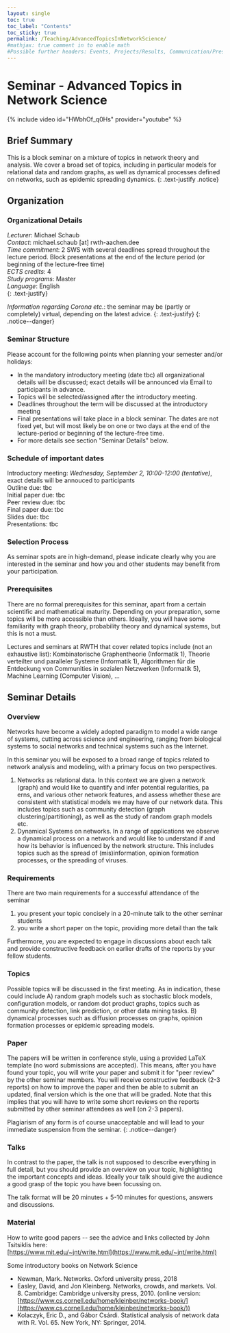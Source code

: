 ```yaml
---
layout: single
toc: true
toc_label: "Contents"
toc_sticky: true
permalink: /Teaching/AdvancedTopicsInNetworkScience/
#mathjax: true comment in to enable math
#Possible further headers: Events, Projects/Results, Communication/Presentation, News
---
```

<script>addBackToTop({
  backgroundColor: '#fff',
  innerHTML: 'Back to Top',
  textColor: '#333'
})</script>
<style>
  #back-to-top {
    border: 1px solid #ccc;
    border-radius: 0;
    font-family: sans-serif;
    font-size: 14px;
    width: 100px;
    text-align: center;
    line-height: 30px;
    height: 30px;
  }
</style>

# Seminar - Advanced Topics in Network Science
{% include video id="HWbhOf_q0Hs" provider="youtube" %}

## Brief Summary
This is a block seminar on a mixture of topics in network theory and analysis. We cover a broad set of topics, including in particular models for relational data and random graphs, as well as dynamical processes defined on networks, such  as epidemic spreading dynamics.
{: .text-justify .notice}

## Organization

### Organizational Details
*Lecturer*: Michael Schaub  
*Contact*: michael.schaub [at] rwth-aachen.dee  
*Time commitment*: 2 SWS with several deadlines spread throughout the lecture period. Block presentations at the end of the lecture period (or beginning of the lecture-free time)  
*ECTS credits*: 4   
*Study programs*: Master  
*Language*: English   
{: .text-justify}

*Information regarding Corona etc.*: the seminar may be (partly or completely) virtual, depending on the latest advice.
{: .text-justify}
{: .notice--danger}

### Seminar Structure
Please account for the following points when planning your semester and/or holidays:
* In the mandatory introductory meeting (date tbc) all organizational details will be discussed; exact details will be announced via Email to participants in advance. 
* Topics will be selected/assigned after the introductory meeting.
* Deadlines throughout the term will be discussed at the introductory meeting
* Final presentations will take place in a block seminar.
The dates are not fixed yet, but will most likely be on one or two days at the end of the lecture-period or beginning of the lecture-free time. 
* For more details see section "Seminar Details" below.


### Schedule of important dates
Introductory meeting: *Wednesday, September 2, 10:00-12:00 (tentative)*, exact details will be annouced to participants   
Outline due: tbc  
Initial paper due: tbc  
Peer review due: tbc  
Final paper due: tbc  
Slides due: tbc  
Presentations: tbc  

### Selection Process
As seminar spots are in high-demand, please indicate clearly why you are interested in the seminar and how you and other students may benefit from your participation.

### Prerequisites 
There are no formal prerequisites for this seminar, apart from a certain scientific and mathematical maturity. Depending on your preparation, some topics will be more accessible than others. Ideally, you will have some familiarity with graph theory, probability theory and dynamical systems, but this is not a must.

Lectures and seminars at RWTH that cover related topics include (not an exhaustive list):
Kombinatorische Graphentheorie (Informatik 1), Theorie verteilter und paralleler Systeme (Informatik 1), Algorithmen für die Entdeckung von Communities in sozialen Netzwerken (Informatik 5), Machine Learning (Computer Vision), ...

## Seminar Details

### Overview
Networks have become a widely adopted paradigm to model a wide range of systems, cutting across science and engineering, ranging from biological systems to social networks and technical systems such as the Internet.

In this seminar you will be exposed to a broad range of topics related to network analysis and modeling, with a primary focus on two perspectives.
1. Networks as relational data. In this context we are given a network (graph) and would like to quantify and infer potential regularities, pa erns, and various other network features, and assess whether these are consistent with statistical models we may have of our network data. This includes topics such as community detection (graph clustering/partitioning), as well as the study of random graph models etc.
2. Dynamical Systems on networks. In a range of applications we observe a dynamical process on a network and would like to understand if and how its behavior is influenced by the network structure. This includes topics such as the spread of (mis)information, opinion formation processes, or the spreading of viruses.

### Requirements
There are two main requirements for a successful attendance of the seminar
1. you present your topic concisely in a 20-minute talk to the other seminar students 
2. you write a short paper on the topic, providing more detail than the talk

Furthermore, you are expected to engage in discussions about each talk and provide constructive feedback on earlier drafts of the reports by your fellow students. 

### Topics
Possible topics will be discussed in the first meeting. 
As in indication, these could include A) random graph models such as stochastic block models, configuration models, or random dot product graphs, topics such as community detection, link prediction, or other data mining tasks.  B) dynamical processes such as diffusion processes on graphs, opinion formation processes or epidemic spreading models.

### Paper
The papers will be written in conference style, using a provided LaTeX template (no word submissions are accepted).
This means, after you have found your topic, you will write your paper and submit it for "peer review" by the other seminar members. You will receive constructive feedback (2-3 reports) on how to improve the paper and then be able to submit an updated, final version which is the one that will be graded. Note that this implies that you will have to write some short reviews on the reports submitted by other seminar attendees as well (on 2-3 papers).

Plagiarism of any form is of course unacceptable and will lead to your immediate suspension from the seminar.
{: .notice--danger}

### Talks
In contrast to the paper, the talk is not supposed to describe everything in full detail, but you should provide an overview on your topic, highlighting the important concepts and ideas. Ideally your talk should give the audience a good grasp of the topic you have been focussing on.

The talk format will be 20 minutes + 5-10 minutes for questions, answers and discussions.

### Material

How to write good papers -- see the advice and links collected by John Tsitsiklis here:  
[https://www.mit.edu/~jnt/write.html](https://www.mit.edu/~jnt/write.html)

Some introductory books on Network Science
* Newman, Mark. Networks. Oxford university press, 2018
* Easley, David, and Jon Kleinberg. Networks, crowds, and markets. Vol. 8. Cambridge: Cambridge university press, 2010. (online version: [https://www.cs.cornell.edu/home/kleinber/networks-book/](https://www.cs.cornell.edu/home/kleinber/networks-book/))
* Kolaczyk, Eric D., and Gábor Csárdi. Statistical analysis of network data with R. Vol. 65. New York, NY: Springer, 2014.
